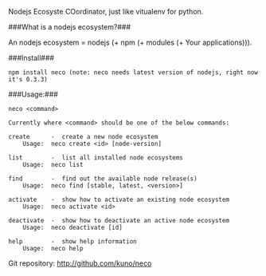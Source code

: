 Nodejs Ecosyste COordinator, just like vitualenv for python.

###What is a nodejs ecosystem?###

An nodejs ecosystem = nodejs (+ npm (+ modules (+ Your applications))).

###Install###

    npm install neco (note: neco needs latest version of nodejs, right now it's 0.3.3)

###Usage:###

    neco <command>

    Currently where <command> should be one of the below commands:

    create      -  create a new node ecosystem
        Usage:  neco create <id> [node-version]

    list        -  list all installed node ecosystems
        Usage:  neco list

    find        -  find out the available node release(s)
        Usage:  neco find [stable, latest, <version>]

    activate    -  show how to activate an existing node ecosystem
        Usage:  neco activate <id>

    deactivate  -  show how to deactivate an active node ecosystem
        Usage:  neco deactivate [id]

    help        -  show help information
        Usage:  neco help

Git repository: http://github.com/kuno/neco
